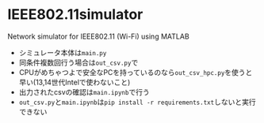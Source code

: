 # IEEE802.11simulator
Network simulator for IEEE802.11 (Wi-Fi) using MATLAB


- シミュレータ本体は`main.py`
- 同条件複数回行う場合は`out_csv.py`で
- CPUがめちゃつよで安全なPCを持っているのなら`out_csv_hpc.py`を使うと早い(13,14世代Intelで使わないこと)
- 出力されたcsvの確認は`main.ipynb`で行う
- `out_csv.py`と`main.ipynb`は`pip install -r requirements.txt`しないと実行できない
